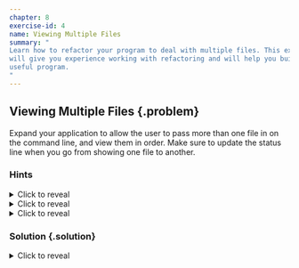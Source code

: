 ```yaml
---
chapter: 8
exercise-id: 4
name: Viewing Multiple Files
summary: "
Learn how to refactor your program to deal with multiple files. This exercise
will give you experience working with refactoring and will help you build a more
useful program.
"
---
```


## Viewing Multiple Files {.problem}

Expand your application to allow the user to pass more than one file in on the
command line, and view them in order. Make sure to update the status line when
you go from showing one file to another.


### Hints
<div class="hints">

<details>
<summary>Click to reveal</summary>
<div class="details-body-outer">
<div class="details-body">

Each file that you work with will need to have it's own metadata. Look for a way
to do pagination once per file.

</div>
</div>
</details>

<details>
<summary>Click to reveal</summary>
<div class="details-body-outer">
<div class="details-body">

You should remove the part of your program that checks to ensure only a single
argument was passed in on the command line. Instead, try to make your program
work with 0 or more arguments. If the user doesn't pass in any arguments, you
can exit without printing anything to the screen.

</div>
</div>
</details>

<details>
<summary>Click to reveal</summary>
<div class="details-body-outer">
<div class="details-body">

The `traverse` will let you run `IO` actions once for each element of a
list. For example, imagine you want read the contents from a list of files:

```haskell
λ traverse readFile ["/tmp/a", "/tmp/b"]
["file contents a","file contents b"]
```

</div>
</div>
</details>

</div>

### Solution {.solution}

<div class="solution">

<details>
<summary>Click to reveal</summary>

<div class="details-body-outer">
<div class="details-body">

Extending our program to support multiple files offers us a lot of opportunities
to learn where the design of our program is flexible, and where it's not so
flexible. There are several different approaches we can take to refactoring our
program to support multiple inputs, and after reviewing the solution presented
here you may still want to try some other approaches.

For now, we'll focus on how we can support multiple files with a relatively
small and non-intrusive set of changes. Thankfully, it turns out that the
choices we've made allow us to update our program with a minimum of fuss. We
only need to make a couple of changes:

  - Update argument handling to allow multiple files
  - Generate a status bar per-file, so we can show the right metadata
  - Paginate each file individually, but scroll through the full set of pages

Updating our program to support multiple arguments is pretty
straightforward. Previously, we checked to see if a user passed in more than one
argument, and if so we displayed an error. Now, we can remove the
check. Depending on the order you've worked through the exercises, you may or
may not have added some more robust error handling, or done other refactoring to
your version of hcat. In any case, you probably have a function that looks
something like this:

```haskell
handleArgs :: IO FilePath
handleArgs = do
  args <- getArgs
  case args of
    [] -> ioError $ userError "no filename provided"
    [fname] -> pure fname
    _ -> ioError $ userError "multiple files not supported"
```

The simplest refactor changes the type and makes a couple of minor changes to
the patterns in our `case` expression:

```haskell
handleArgs :: IO [FilePath]
handleArgs = do
  args <- getArgs
  case args of
    [] -> ioError $ userError "no filename provided"
    fnames -> pure fnames
```

This is a perfectly fine way to write our progrma, but our `case` expression is
only actually performing a single test to see if the argument list is
empty. That means we could also write this with an `if` expression:

```haskell
handleArgs :: IO [FilePath]
handleArgs = do
  args <- getArgs
  if null args
  then ioError $ userError "no filename provided"
  else pure args
```

Or, we can use the `when` function from `Control.Monad`:

```haskell
handleArgs :: IO [FilePath]
handleArgs = do
  args <- getArgs
  when (null args) $
    ioError $ userError "no filename provided"
  pure args
```

Ultimately, all of these approaches to writing `handleArgs` are valid. You can
choose whichever approach you find the most readable. No matter which one you
choose, you'll be left with a version of `handleArgs` that returns a list of
filenames. This is a change from the earlier version that only returned a single
filename, and it means we're going to need to make some additional changes in
our program to handle this new version of our function.

In earlier versions of this program, when we were only dealing with a single
file at a time, you probably had a function that looked something like this:

```haskell
runHCat :: IO ()
runHCat = do
  -- Get info about the terminal
  termSize <- getTerminalSize

  -- Get the contents of our file, and info about it
  fname <- handleArgs
  contents <- TextIO.readFile fname
  info <- fileInfo fname

  -- Paginate content, with info
  let pages = paginate termSize info contents

  -- show the pages of content, one at a time
  showPages pages
```

Now that we're getting a list of files, instead of a single file, we'll need to
rethink things a bit. Ultimately, we still want to show a list of pages, but now
the pages we're showing will come from several files, not just a single
file. Not only that, each of the pages needs to contain info about the specific
file that page came from.

One option we have is to simply refactor our program to deal with lists of both
file contents and file infos. You can attempt this refactor if you'd like, but
it's a bit unsatisfying so we'll look into an alternative.

The first thing we'll do is create a new type that can store a file along with
its metadata:

```haskell
data HCatFile = HCatFile
  { hcatFileInfo :: FileInfo
  , hcatFileContents :: Text
  }
```

Next, let's add a function that will fetch both the contents of the file and
it's metadata given it's path:

```haskell
getFileWithInfo :: FilePath -> IO HCatFile
getFileWithInfo filePath = do
  contents <- TextIO.readFile filePath
  info <- fileInfo filePath
  pure HCatFile
    { hcatFileInfo = info
    , hcatFileContents = contents
    }
```

Next, let's update our `paginate` function to work with a `HCatFile` instead of
taking contents and file info as ordinary arguments. Before our refactor, your
implementation probably looked something like this:

```haskell
paginate :: ScreenDimensions -> FileInfo -> Text -> [Text.Text]
paginate (ScreenDimensions rows cols) finfo contents =
  -- .. the rest of the function
```

Thankfully, we can refactor this function to use an `HCatFile` without needing
to change the body of the function at all. We'll just change the type, and
replace the `finfo` and `contents` arguments with a pattern match:

```haskell
paginate :: ScreenDimensions -> HCatFile -> [Text.Text]
paginate (ScreenDimensions rows cols) (HCatFile finfo contents) =
  -- .. the rest of the function
```

The last thing we'll need to do is update `runHCat` to handle our new code:

```haskell
runHCat :: IO ()
runHCat = do
  hSetBuffering stdout NoBuffering
  targetFiles <- traverse getFileWithInfo =<< handleArgs
  termSize <- getTerminalSize
  showPages $ concatMap (paginate termSize) targetFiles
```

In this version of our code, we're using `traverse` to get an `HCatFile` for
each argument passed in on the command line. The `concatMap` function generates
a list of pages from each file, and concatenates all of the pages together. This
has a nice side benefit of preserving the extra padding that `paginate` adds to
the end of the last page in a file, giving us a nice visual indicator that we're
about to move from one file to the next.

<br/>

<details>
<summary>Click here to see the the full program</summary>
```haskell
{-# LANGUAGE RecordWildCards #-}
{-# LANGUAGE OverloadedStrings #-}
module EffectiveHaskell.Exercises.Chapter8.HCatMultiFile (runHCat) where

import System.Environment
import Text.Printf
import Data.Text (Text)
import qualified Data.Text as Text
import qualified Data.Text.IO as TextIO
import qualified Data.ByteString as BS
import System.IO
import System.Info
import System.Process
import Data.Time.Clock
import Data.Time.Format
import System.Directory

data FileInfo = FileInfo
  { filePath  :: FilePath
  , fileSize  :: Int
  , fileMTime :: UTCTime
  , fileReadable :: Bool
  , fileWriteable :: Bool
  , fileExecutable :: Bool
  } deriving Show

clearScreen :: IO ()
clearScreen =
  BS.putStr "\^[[1J\^[[1;1H"

escapeInvertText :: Text.Text -> Text.Text
escapeInvertText inputStr =
  let
    reverseVideo = "\^[[7m"
    resetVideo = "\^[[0m"
  in reverseVideo <> inputStr <> resetVideo

formatFileInfo :: FileInfo -> Int -> Int -> Int -> Text.Text
formatFileInfo FileInfo{..} maxWidth totalPages currentPage =
  let
    timestamp =
      formatTime defaultTimeLocale "%F %T" fileMTime
    permissionField :: Bool -> String -> String
    permissionField isSet s = if isSet then s else "-"
    permissionString = permissionField fileReadable "r"
                       <> permissionField fileWriteable "w"
                       <> permissionField fileExecutable "x"
    statusLine = Text.pack $
      printf "%s | permissions: %s | %d bytes | modified: %s | page: %d of %d" filePath permissionString fileSize timestamp currentPage totalPages

  in escapeInvertText (truncateStatus statusLine)
  where
    truncateStatus statusLine
      | maxWidth <= 3 = Text.replicate maxWidth "."
      | Text.length statusLine > maxWidth =
        Text.take (maxWidth - 3) statusLine <> "..."
      | otherwise = statusLine

fileInfo :: FilePath -> IO FileInfo
fileInfo filePath = do
  perms <- getPermissions filePath
  mtime <- getModificationTime filePath
  size <- BS.length <$> BS.readFile filePath
  return FileInfo
    { filePath = filePath
    , fileSize = size
    , fileMTime = mtime
    , fileReadable = readable perms
    , fileWriteable = writable perms
    , fileExecutable = executable perms
    }

data HCatSettings = HCatSettings
  { hcatLines :: Int
  , hcatFiles :: [FilePath]
  } deriving (Show)


runHCat :: IO ()
runHCat = do
  hSetBuffering stdout NoBuffering
  targetFiles <- traverse getFileWithInfo =<< handleArgs
  termSize <- getTerminalSize
  showPages $ concatMap (paginate termSize) targetFiles

handleArgs :: IO [FilePath]
handleArgs = do
  args <- getArgs
  if null args
  then ioError $ userError "no filename provided"
  else pure args

data HCatFile = HCatFile
  { hcatFileInfo :: FileInfo
  , hcatFileContents :: Text
  }

getFileWithInfo :: FilePath -> IO HCatFile
getFileWithInfo filePath = do
  contents <- TextIO.readFile filePath
  info <- fileInfo filePath
  pure HCatFile
    { hcatFileInfo = info
    , hcatFileContents = contents
    }

groupsOf :: Int -> [a] -> [[a]]
groupsOf _ [] = []
groupsOf n elems =
  let (hd, tl) = splitAt n elems
  in hd : groupsOf n tl

wordWrap :: Int -> Text.Text -> [Text.Text]
wordWrap lineLength lineText
  | Text.length lineText <= lineLength = [lineText]
  | otherwise =
    let
      (candidate, nextLines) = Text.splitAt lineLength lineText
      (firstLine, overflow) = softWrap candidate (Text.length candidate - 1)
    in firstLine : wordWrap lineLength (overflow <> nextLines)
  where
    softWrap hardwrappedText textIndex
      | textIndex <= 0 = (hardwrappedText,Text.empty)
      | Text.index hardwrappedText textIndex == ' ' =
        let (wrappedLine, rest) = Text.splitAt textIndex hardwrappedText
        in (wrappedLine, Text.tail rest)
      | otherwise = softWrap hardwrappedText (textIndex - 1)

data ScreenDimensions = ScreenDimensions
  { screenRows :: Int
  , screenColumns :: Int
  } deriving Show

paginate :: ScreenDimensions -> HCatFile -> [Text.Text]
paginate (ScreenDimensions rows cols) (HCatFile finfo contents) =
  let
    rows' = rows - 1
    wrappedLines = concatMap (wordWrap cols) (Text.lines contents)
    pages = map (Text.unlines . padTo rows') $ groupsOf rows' wrappedLines
    pageCount = length pages
    statusLines = map (formatFileInfo finfo cols pageCount) [1..pageCount]
  in zipWith (<>) pages statusLines
  where
    padTo :: Int -> [Text] -> [Text]
    padTo lineCount rowsToPad =
      if length rowsToPad >= lineCount
      then rowsToPad
      else rowsToPad <> replicate (lineCount - length rowsToPad) "~"

data ContinueCancel = Continue | Cancel deriving (Eq, Show)

getContinue :: IO ContinueCancel
getContinue = do
  hSetBuffering stdin NoBuffering
  hSetEcho stdin False
  input <- getChar
  case input of
    ' ' -> pure Continue
    'q' -> pure Cancel
    _   -> getContinue

showPages :: [Text.Text] -> IO ()
showPages [] = return ()
showPages (page:pages) = do
  clearScreen
  TextIO.putStr page
  nextStep <- getContinue
  case nextStep of
    Continue -> showPages pages
    Cancel   -> pure ()

getTerminalSize :: IO ScreenDimensions
getTerminalSize =
  case System.Info.os of
    "darwin" -> tputScreenDimensions
    "linux" -> tputScreenDimensions
    _otherwise ->
      ioError . userError
      $ printf "Unsupported platform: %s" System.Info.os
  where
    tputScreenDimensions :: IO ScreenDimensions
    tputScreenDimensions = do
      termLines <- readProcess "tput" ["lines"] ""
      termCols  <- readProcess "tput" ["cols"] ""
      return ScreenDimensions
          { screenRows = read . init $ termLines
          , screenColumns = read . init $ termCols
          }

```

</details>


</div>
</div>
</details>

</div>

